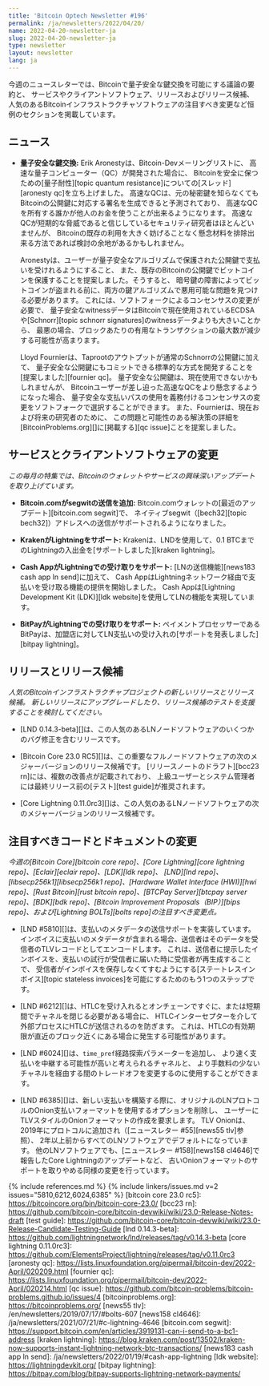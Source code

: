 ```yaml
---
title: 'Bitcoin Optech Newsletter #196'
permalink: /ja/newsletters/2022/04/20/
name: 2022-04-20-newsletter-ja
slug: 2022-04-20-newsletter-ja
type: newsletter
layout: newsletter
lang: ja
---
```

今週のニュースレターでは、Bitcoinで量子安全な鍵交換を可能にする議論の要約と、
サービスやクライアントソフトウェア、リリースおよびリリース候補、
人気のあるBitcoinインフラストラクチャソフトウェアの注目すべき変更など恒例のセクションを掲載しています。

## ニュース

- **<!--quantum-safe-key-exchange-->量子安全な鍵交換:** Erik Aronestyは、Bitcoin-Devメーリングリストに、
  高速な量子コンピューター（QC）が開発された場合に、
  Bitcoinを安全に保つための[量子耐性][topic quantum resistance]についての[スレッド][aronesty qc]を立ち上げました。
  高速なQCは、元の秘密鍵を知らなくてもBitcoinの公開鍵に対応する署名を生成できると予測されており、
  高速なQCを所有する誰かが他人のお金を使うことが出来るようになります。
  高速なQCが短期的な脅威であると信じしているセキュリティ研究者はほとんどいませんが、
  Bitcoinの既存の利用を大きく妨げることなく懸念材料を排除出来る方法であれば検討の余地があるかもしれません。

  Aronestyは、ユーザーが量子安全なアルゴリズムで保護された公開鍵で支払いを受けれるようにすること、
  また、既存のBitcoinの公開鍵でビットコインを保護することを提案しました。そうすると、
  暗号鍵の障害によってビットコインが盗まれる前に、両方の鍵アルゴリズムで悪用可能な問題を見つける必要があります。
  これには、ソフトフォークによるコンセンサスの変更が必要で、
  量子安全なwitnessデータはBitcoinで現在使用されているECDSAや[Schnorr][topic schnorr signatures]のwitnessデータよりも大きいことから、
  最悪の場合、ブロックあたりの有用なトランザクションの最大数が減少する可能性が高まります。

  Lloyd Fournierは、Taprootのアウトプットが通常のSchnorrの公開鍵に加えて、
  量子安全な公開鍵にもコミットできる標準的な方式を開発することを[提案しました][fournier qc]。
  量子安全な公開鍵は、現在使用できないかもしれませんが、
  Bitcoinユーザーが差し迫った高速なQCをより懸念するようになった場合、
  量子安全な支払いパスの使用を義務付けるコンセンサスの変更をソフトフォークで選択することができます。
  また、Fournierは、現在および将来の研究者のために、
  この問題と可能性のある解決策の詳細を[BitcoinProblems.org][]に[掲載する][qc issue]ことを提案しました。

## サービスとクライアントソフトウェアの変更

*この毎月の特集では、Bitcoinのウォレットやサービスの興味深いアップデートを取り上げています。*

- **Bitcoin.comがsegwitの送信を追加:**
  Bitcoin.comウォレットの[最近のアップデート][bitcoin.com segwit]で、
  ネイティブsegwit（[bech32][topic bech32]）アドレスへの送信がサポートされるようになりました。

- **KrakenがLightningをサポート:**
  Krakenは、LNDを使用して、0.1 BTCまでのLightningの入出金を[サポートしました][kraken lightning]。

- **Cash AppがLightningでの受け取りをサポート:**
  [LNの送信機能][news183 cash app ln send]に加えて、
  Cash AppはLightningネットワーク経由で支払いを受け取る機能の提供を開始しました。
  Cash Appは[Lightning Development Kit (LDK)][ldk website]を使用してLNの機能を実現しています。

- **BitPayがLightningでの受け取りをサポート:**
  ペイメントプロセッサーであるBitPayは、加盟店に対してLN支払いの受け入れの[サポートを発表しました][bitpay lightning]。

## リリースとリリース候補

*人気のBitcoinインフラストラクチャプロジェクトの新しいリリースとリリース候補。
新しいリリースにアップグレードしたり、リリース候補のテストを支援することを検討してください。*

- [LND 0.14.3-beta][]は、この人気のあるLNノードソフトウェアのいくつかのバグ修正を含むリリースです。

- [Bitcoin Core 23.0 RC5][]は、この重要なフルノードソフトウェアの次のメジャーバージョンのリリース候補です。
  [リリースノートのドラフト][bcc23 rn]には、複数の改善点が記載されており、
  上級ユーザーとシステム管理者には最終リリース前の[テスト][test guide]が推奨されます。

- [Core Lightning 0.11.0rc3][]は、この人気のあるLNノードソフトウェアの次のメジャーバージョンのリリース候補です。

## 注目すべきコードとドキュメントの変更

*今週の[Bitcoin Core][bitcoin core repo]、[Core
Lightning][core lightning repo]、[Eclair][eclair repo]、[LDK][ldk repo]、
[LND][lnd repo]、[libsecp256k1][libsecp256k1 repo]、[Hardware Wallet
Interface (HWI)][hwi repo]、[Rust Bitcoin][rust bitcoin repo]、[BTCPay
Server][btcpay server repo]、[BDK][bdk repo]、[Bitcoin Improvement
Proposals（BIP）][bips repo]、および[Lightning BOLTs][bolts repo]の注目すべき変更点。*

- [LND #5810][]は、支払いのメタデータの送信サポートを実装しています。
  インボイスに支払いのメタデータが含まれる場合、送信者はそのデータを受信者のTLVレコードとしてエンコードします。
  これは、送信者に提示したインボイスを、支払いの試行が受信者に届いた時に受信者が再生成することで、
  受信者がインボイスを保存しなくてすむようにする[ステートレスインボイス][topic stateless invoices]を可能にするためのもう1つのステップです。

- [LND #6212][]は、HTLCを受け入れるとオンチェーンですぐに、または短期間でチャネルを閉じる必要がある場合に、
  HTLCインターセプターを介して外部プロセスにHTLCが送信されるのを防ぎます。
  これは、HTLCの有効期限が直近のブロック近くにある場合に発生する可能性があります。

- [LND #6024][]は、`time_pref`経路探索パラメーターを追加し、
  より速く支払いを中継する可能性が高いと考えられるチャネルと、
  より手数料の少ないチャネルを経由する間のトレードオフを変更するのに使用することができます。

- [LND #6385][]は、新しい支払いを構築する際に、オリジナルのLNプロトコルのOnion支払いフォーマットを使用するオプションを削除し、
  ユーザーにTLVスタイルのOnionフォーマットの作成を要求します。
  TLV Onionは、2019年にプロトコルに追加され（[ニュースレター #55][news55 tlv]参照）、
  2年以上前からすべてのLNソフトウェアでデフォルトになっています。
  他のLNソフトウェアでも、[ニュースレター #158][news158 cl4646]で報告したCore Lightningのアップデートなど、
  古いOnionフォーマットのサポートを取りやめる同様の変更を行っています。

{% include references.md %}
{% include linkers/issues.md v=2 issues="5810,6212,6024,6385" %}
[bitcoin core 23.0 rc5]: https://bitcoincore.org/bin/bitcoin-core-23.0/
[bcc23 rn]: https://github.com/bitcoin-core/bitcoin-devwiki/wiki/23.0-Release-Notes-draft
[test guide]: https://github.com/bitcoin-core/bitcoin-devwiki/wiki/23.0-Release-Candidate-Testing-Guide
[lnd 0.14.3-beta]: https://github.com/lightningnetwork/lnd/releases/tag/v0.14.3-beta
[core lightning 0.11.0rc3]: https://github.com/ElementsProject/lightning/releases/tag/v0.11.0rc3
[aronesty qc]: https://lists.linuxfoundation.org/pipermail/bitcoin-dev/2022-April/020209.html
[fournier qc]: https://lists.linuxfoundation.org/pipermail/bitcoin-dev/2022-April/020214.html
[qc issue]: https://github.com/bitcoin-problems/bitcoin-problems.github.io/issues/4
[bitcoinproblems.org]: https://bitcoinproblems.org/
[news55 tlv]: /en/newsletters/2019/07/17/#bolts-607
[news158 cl4646]: /ja/newsletters/2021/07/21/#c-lightning-4646
[bitcoin.com segwit]: https://support.bitcoin.com/en/articles/3919131-can-i-send-to-a-bc1-address
[kraken lightning]: https://blog.kraken.com/post/13502/kraken-now-supports-instant-lightning-network-btc-transactions/
[news183 cash app ln send]: /ja/newsletters/2022/01/19/#cash-app-lightning
[ldk website]: https://lightningdevkit.org/
[bitpay lightning]: https://bitpay.com/blog/bitpay-supports-lightning-network-payments/
